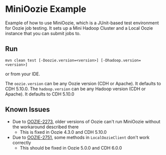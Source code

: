 MiniOozie Example
=================

Example of how to use MiniOozie, which is a JUnit-based test environment for Oozie job testing.  It sets up a Mini Hadoop Cluster and a Local Oozie instance that you can submit jobs to.

Run
---
````
mvn clean test [-Doozie.version=<version>] [-Dhadoop.version=<version>]
````
or from your IDE.

The ``oozie.version`` can be any Oozie version (CDH or Apache).  It defaults to CDH 5.10.0.
The ``hadoop.version`` can be any Hadoop version (CDH or Apache).  It defaults to CDH 5.10.0

Known Issues
------------
* Due to [OOZIE-2273](https://issues.apache.org/jira/browse/OOZIE-2273), older versions of Oozie can't run MiniOozie without the workaround described there
  * This is fixed in Oozie 4.3.0 and CDH 5.10.0
* Due to [OOZIE-2751](https://issues.apache.org/jira/browse/OOZIE-2751), some methods in ````LocalOozieClient```` don't work correctly
  * This should be fixed in Oozie 5.0.0 and CDH 6.0.0
